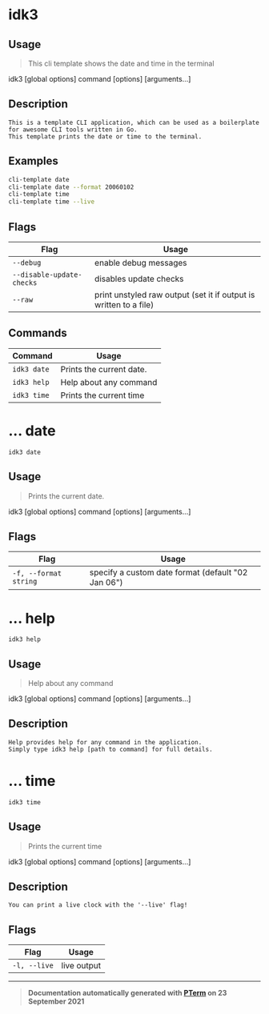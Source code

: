 # idk3

## Usage
> This cli template shows the date and time in the terminal

idk3 [global options] command [options] [arguments...]

## Description

```
This is a template CLI application, which can be used as a boilerplate for awesome CLI tools written in Go.
This template prints the date or time to the terminal.
```
## Examples

```bash
cli-template date
cli-template date --format 20060102
cli-template time
cli-template time --live
```

## Flags
|Flag|Usage|
|----|-----|
|`--debug`|enable debug messages|
|`--disable-update-checks`|disables update checks|
|`--raw`|print unstyled raw output (set it if output is written to a file)|

## Commands
|Command|Usage|
|-------|-----|
|`idk3 date`|Prints the current date.|
|`idk3 help`|Help about any command|
|`idk3 time`|Prints the current time|
# ... date
`idk3 date`

## Usage
> Prints the current date.

idk3 [global options] command [options] [arguments...]

## Flags
|Flag|Usage|
|----|-----|
|`-f, --format string`|specify a custom date format (default "02 Jan 06")|
# ... help
`idk3 help`

## Usage
> Help about any command

idk3 [global options] command [options] [arguments...]

## Description

```
Help provides help for any command in the application.
Simply type idk3 help [path to command] for full details.
```
# ... time
`idk3 time`

## Usage
> Prints the current time

idk3 [global options] command [options] [arguments...]

## Description

```
You can print a live clock with the '--live' flag!
```

## Flags
|Flag|Usage|
|----|-----|
|`-l, --live`|live output|


---
> **Documentation automatically generated with [PTerm](https://github.com/pterm/cli-template) on 23 September 2021**
